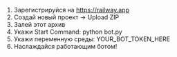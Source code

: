 1. Зарегистрируйся на https://railway.app
2. Создай новый проект -> Upload ZIP
3. Залей этот архив
4. Укажи Start Command: python bot.py
5. Укажи переменную среды: YOUR_BOT_TOKEN_HERE
6. Наслаждайся работающим ботом!
